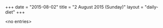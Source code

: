 +++
date = "2015-08-02"
title = "2 August 2015 (Sunday)"
layout = "daily-diet"
+++


\<no entries\>


